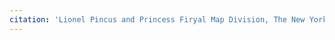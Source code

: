 ```yaml
---
citation: 'Lionel Pincus and Princess Firyal Map Division, The New York Public Library. "Atlas of Staten Island, Richmond County, New York, from official records and surveys; compiled and drawn by F. W. Beers" The New York Public Library Digital Collections. 1874. Cropped and highlighted in red. https://digitalcollections.nypl.org/items/510d47e2-0b93-a3d9-e040-e00a18064a99'
---
```

